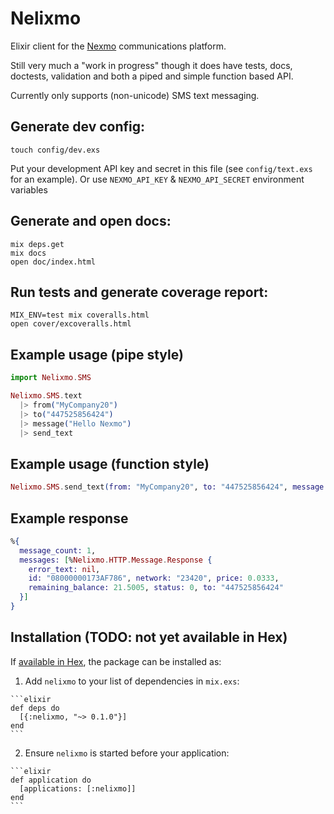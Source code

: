 # Nelixmo

Elixir client for the [Nexmo](https://www.nexmo.com/) communications platform.

Still very much a "work in progress" though it does have tests, docs, doctests,  validation and both a piped and simple function based API.

Currently only supports (non-unicode) SMS text messaging.

## Generate dev config:
    touch config/dev.exs
    
Put your development API key and secret in this file (see `config/text.exs` for an example).
Or use `NEXMO_API_KEY` & `NEXMO_API_SECRET` environment variables

## Generate and open docs:
    mix deps.get
    mix docs
    open doc/index.html

## Run tests and generate coverage report:
    MIX_ENV=test mix coveralls.html
    open cover/excoveralls.html

## Example usage (pipe style)

```elixir
import Nelixmo.SMS

Nelixmo.SMS.text
  |> from("MyCompany20")
  |> to("447525856424")
  |> message("Hello Nexmo")
  |> send_text
```

## Example usage (function style)

```elixir
Nelixmo.SMS.send_text(from: "MyCompany20", to: "447525856424", message: "Hello Nexmo")
```

## Example response

```elixir
%{
  message_count: 1,
  messages: [%Nelixmo.HTTP.Message.Response {
    error_text: nil,
    id: "08000000173AF786", network: "23420", price: 0.0333,
    remaining_balance: 21.5005, status: 0, to: "447525856424"
  }]
}
```
 
## Installation (TODO: not yet available in Hex)

If [available in Hex](https://hex.pm/docs/publish), the package can be installed as:

  1. Add `nelixmo` to your list of dependencies in `mix.exs`:

    ```elixir
    def deps do
      [{:nelixmo, "~> 0.1.0"}]
    end
    ```

  2. Ensure `nelixmo` is started before your application:

    ```elixir
    def application do
      [applications: [:nelixmo]]
    end
    ```

